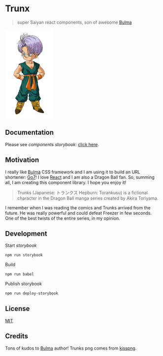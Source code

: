 # Trunx

> super Saiyan react components, son of awesome [Bulma]

<img src="./assets/trunks.png" height="290"/>

## Documentation

Please see *components storybook*: [click here](http://g14n.info/trunx).

## Motivation

I really like [Bulma] CSS framework and I am using it to build an URL
shortener: [Go7]!
I love [React] and I am also a Dragon Ball fan.
So, summing all, I am creating this component library. I hope you enjoy it!

> Trunks (Japanese: トランクス Hepburn: Torankusu) is a fictional character in the Dragon Ball manga series created by Akira Toriyama.

I remember when I was reading the comics and Trunks arrived from the future. He was really powerful and could defeat Freezer in few seconds. One of the
best twists of the entire series, in my opinion.

## Development

Start *storybook*

```bash
npm run storybook
```

Build

```bash
npm run babel
```

Publish storybook

```bash
npm run deploy-storybook
```

## License

[MIT](http://g14n.info/mit-license)

## Credits

Tons of kudos to [Bulma] author!
Trunks png comes from [kisspng](https://www.kisspng.com/png-trunks-gohan-goku-goten-bulma-1996965/).

[Bulma]: https://bulma.io "Bulma CSS framework"
[Go7]: https://go7.li "Go7 Url shortener"
[React]: https://facebook.github.io/react/ "React"
